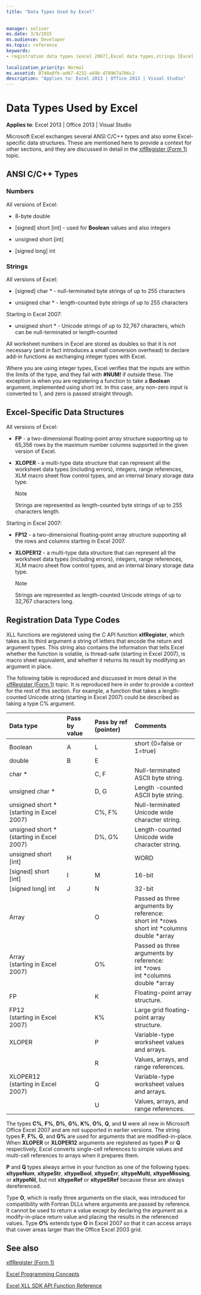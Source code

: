 ```yaml
---
title: "Data Types Used by Excel"
 
 
manager: soliver
ms.date: 3/9/2015
ms.audience: Developer
ms.topic: reference
keywords:
- registration data types [excel 2007],Excel data types,strings [Excel 2007],numbers [Excel 2007],data structures [Excel 2007],data types [Excel 2007]
 
localization_priority: Normal
ms.assetid: 8740a8fb-ad67-4232-a49b-d78967a786c2
description: "Applies to: Excel 2013 | Office 2013 | Visual Studio"
---
```


# Data Types Used by Excel

**Applies to**: Excel 2013 | Office 2013 | Visual Studio 
  
Microsoft Excel exchanges several ANSI C/C++ types and also some Excel-specific data structures. These are mentioned here to provide a context for other sections, and they are discussed in detail in the [xlfRegister (Form 1)](xlfregister-form-1.md) topic. 
  
## ANSI C/C++ Types

### Numbers

All versions of Excel:
  
- 8-byte double
    
- [signed] short [int] - used for **Boolean** values and also integers 
    
- unsigned short [int]
    
- [signed long] int
    
### Strings

All versions of Excel:
  
- [signed] char \* - null-terminated byte strings of up to 255 characters
    
- unsigned char \* - length-counted byte strings of up to 255 characters
    
Starting in Excel 2007:
  
- unsigned short \* - Unicode strings of up to 32,767 characters, which can be null-terminated or length-counted
    
All worksheet numbers in Excel are stored as doubles so that it is not necessary (and in fact introduces a small conversion overhead) to declare add-in functions as exchanging integer types with Excel.
  
Where you are using integer types, Excel verifies that the inputs are within the limits of the type, and they fail with **#NUM!** if outside these. The exception is when you are registering a function to take a **Boolean** argument, implemented using short int. In this case, any non-zero input is converted to 1, and zero is passed straight through. 
  
## Excel-Specific Data Structures

All versions of Excel:
  
- **FP** - a two-dimensional floating-point array structure supporting up to 65,356 rows by the maximum number columns supported in the given version of Excel. 
    
- **XLOPER** - a multi-type data structure that can represent all the worksheet data types (including errors), integers, range references, XLM macro sheet flow control types, and an internal binary storage data type. 
    
    > [!NOTE]
    > Strings are represented as length-counted byte strings of up to 255 characters length. 
  
Starting in Excel 2007:
  
- **FP12** - a two-dimensional floating-point array structure supporting all the rows and columns starting in Excel 2007. 
    
- **XLOPER12** - a multi-type data structure that can represent all the worksheet data types (including errors), integers, range references, XLM macro sheet flow control types, and an internal binary storage data type. 
    
    > [!NOTE]
    > Strings are represented as length-counted Unicode strings of up to 32,767 characters long. 
  
## Registration Data Type Codes

XLL functions are registered using the C API function **xlfRegister**, which takes as its third argument a string of letters that encode the return and argument types. This string also contains the information that tells Excel whether the function is volatile, is thread-safe (starting in Excel 2007), is macro sheet equivalent, and whether it returns its result by modifying an argument in place.
  
The following table is reproduced and discussed in more detail in the [xlfRegister (Form 1)](xlfregister-form-1.md) topic. It is reproduced here in order to provide a context for the rest of this section. For example, a function that takes a length-counted Unicode string (starting in Excel 2007) could be described as taking a type C% argument. 
  
|**Data type**|**Pass by value**|**Pass by ref (pointer)**|**Comments**|
|:-----|:-----|:-----|:-----|
|Boolean  <br/> |A  <br/> |L  <br/> |short (0=false or 1=true)  <br/> |
|double  <br/> |B  <br/> |E  <br/> ||
|char \*  <br/> ||C, F  <br/> |Null-terminated ASCII byte string.  <br/> |
|unsigned char \*  <br/> ||D, G  <br/> |Length -counted ASCII byte string.  <br/> |
|unsigned short *           (starting in Excel 2007)  <br/> ||C%, F%  <br/> |Null-terminated Unicode wide character string.  <br/> |
|unsigned short *           (starting in Excel 2007)  <br/> ||D%, G%  <br/> |Length-counted Unicode wide character string.  <br/> |
|unsigned short [int]  <br/> |H  <br/> ||WORD  <br/> |
|[signed] short [int]  <br/> |I  <br/> |M  <br/> |16-bit  <br/> |
|[signed long] int  <br/> |J  <br/> |N  <br/> |32-bit  <br/> |
|Array  <br/> ||O  <br/> | Passed as three arguments by reference:  <br/>  short int \*rows  <br/>  short int \*columns  <br/>  double \*array  <br/> |
|Array  <br/> (starting in Excel 2007)  <br/> ||O%  <br/> | Passed as three arguments by reference:  <br/>  int \*rows  <br/>  int \*columns  <br/>  double \*array  <br/> |
|FP  <br/> ||K  <br/> |Floating-point array structure.  <br/> |
|FP12  <br/> (starting in Excel 2007)  <br/> ||K%  <br/> |Large grid floating-point array structure.  <br/> |
|XLOPER  <br/> ||P  <br/> |Variable-type worksheet values and arrays.  <br/> |
|||R  <br/> |Values, arrays, and range references.  <br/> |
|XLOPER12  <br/> (starting in Excel 2007)  <br/> ||Q  <br/> |Variable-type worksheet values and arrays.  <br/> |
|||U  <br/> |Values, arrays, and range references.  <br/> |
   
The types **C%**, **F%**, **D%**, **G%**, **K%**, **O%**, **Q**, and **U** were all new in Microsoft Office Excel 2007 and are not supported in earlier versions. The string types **F**, **F%**, **G**, and **G%** are used for arguments that are modified-in-place. When **XLOPER** or **XLOPER12** arguments are registered as types **P** or **Q** respectively, Excel converts single-cell references to simple values and multi-cell references to arrays when it prepares them. 
  
 **P** and **Q** types always arrive in your function as one of the following types: **xltypeNum**, **xltypeStr**, **xltypeBool**, **xltypeErr**, **xltypeMulti**, **xltypeMissing**, or **xltypeNil**, but not **xltypeRef** or **xltypeSRef** because these are always dereferenced. 
  
Type **O**, which is really three arguments on the stack, was introduced for compatibility with Fortran DLLs where arguments are passed by reference. It cannot be used to return a value except by declaring the argument as a modify-in-place return value and placing the results in the referenced values. Type **O%** extends type **O** in Excel 2007 so that it can access arrays that cover areas larger than the Office Excel 2003 grid. 
  
## See also



[xlfRegister (Form 1)](xlfregister-form-1.md)


[Excel Programming Concepts](excel-programming-concepts.md)
  
[Excel XLL SDK API Function Reference](excel-xll-sdk-api-function-reference.md)

